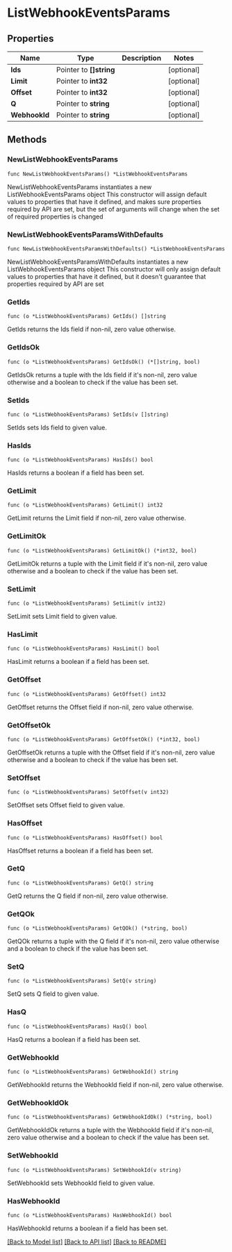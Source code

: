 # ListWebhookEventsParams

## Properties

Name | Type | Description | Notes
------------ | ------------- | ------------- | -------------
**Ids** | Pointer to **[]string** |  | [optional] 
**Limit** | Pointer to **int32** |  | [optional] 
**Offset** | Pointer to **int32** |  | [optional] 
**Q** | Pointer to **string** |  | [optional] 
**WebhookId** | Pointer to **string** |  | [optional] 

## Methods

### NewListWebhookEventsParams

`func NewListWebhookEventsParams() *ListWebhookEventsParams`

NewListWebhookEventsParams instantiates a new ListWebhookEventsParams object
This constructor will assign default values to properties that have it defined,
and makes sure properties required by API are set, but the set of arguments
will change when the set of required properties is changed

### NewListWebhookEventsParamsWithDefaults

`func NewListWebhookEventsParamsWithDefaults() *ListWebhookEventsParams`

NewListWebhookEventsParamsWithDefaults instantiates a new ListWebhookEventsParams object
This constructor will only assign default values to properties that have it defined,
but it doesn't guarantee that properties required by API are set

### GetIds

`func (o *ListWebhookEventsParams) GetIds() []string`

GetIds returns the Ids field if non-nil, zero value otherwise.

### GetIdsOk

`func (o *ListWebhookEventsParams) GetIdsOk() (*[]string, bool)`

GetIdsOk returns a tuple with the Ids field if it's non-nil, zero value otherwise
and a boolean to check if the value has been set.

### SetIds

`func (o *ListWebhookEventsParams) SetIds(v []string)`

SetIds sets Ids field to given value.

### HasIds

`func (o *ListWebhookEventsParams) HasIds() bool`

HasIds returns a boolean if a field has been set.

### GetLimit

`func (o *ListWebhookEventsParams) GetLimit() int32`

GetLimit returns the Limit field if non-nil, zero value otherwise.

### GetLimitOk

`func (o *ListWebhookEventsParams) GetLimitOk() (*int32, bool)`

GetLimitOk returns a tuple with the Limit field if it's non-nil, zero value otherwise
and a boolean to check if the value has been set.

### SetLimit

`func (o *ListWebhookEventsParams) SetLimit(v int32)`

SetLimit sets Limit field to given value.

### HasLimit

`func (o *ListWebhookEventsParams) HasLimit() bool`

HasLimit returns a boolean if a field has been set.

### GetOffset

`func (o *ListWebhookEventsParams) GetOffset() int32`

GetOffset returns the Offset field if non-nil, zero value otherwise.

### GetOffsetOk

`func (o *ListWebhookEventsParams) GetOffsetOk() (*int32, bool)`

GetOffsetOk returns a tuple with the Offset field if it's non-nil, zero value otherwise
and a boolean to check if the value has been set.

### SetOffset

`func (o *ListWebhookEventsParams) SetOffset(v int32)`

SetOffset sets Offset field to given value.

### HasOffset

`func (o *ListWebhookEventsParams) HasOffset() bool`

HasOffset returns a boolean if a field has been set.

### GetQ

`func (o *ListWebhookEventsParams) GetQ() string`

GetQ returns the Q field if non-nil, zero value otherwise.

### GetQOk

`func (o *ListWebhookEventsParams) GetQOk() (*string, bool)`

GetQOk returns a tuple with the Q field if it's non-nil, zero value otherwise
and a boolean to check if the value has been set.

### SetQ

`func (o *ListWebhookEventsParams) SetQ(v string)`

SetQ sets Q field to given value.

### HasQ

`func (o *ListWebhookEventsParams) HasQ() bool`

HasQ returns a boolean if a field has been set.

### GetWebhookId

`func (o *ListWebhookEventsParams) GetWebhookId() string`

GetWebhookId returns the WebhookId field if non-nil, zero value otherwise.

### GetWebhookIdOk

`func (o *ListWebhookEventsParams) GetWebhookIdOk() (*string, bool)`

GetWebhookIdOk returns a tuple with the WebhookId field if it's non-nil, zero value otherwise
and a boolean to check if the value has been set.

### SetWebhookId

`func (o *ListWebhookEventsParams) SetWebhookId(v string)`

SetWebhookId sets WebhookId field to given value.

### HasWebhookId

`func (o *ListWebhookEventsParams) HasWebhookId() bool`

HasWebhookId returns a boolean if a field has been set.


[[Back to Model list]](../README.md#documentation-for-models) [[Back to API list]](../README.md#documentation-for-api-endpoints) [[Back to README]](../README.md)


